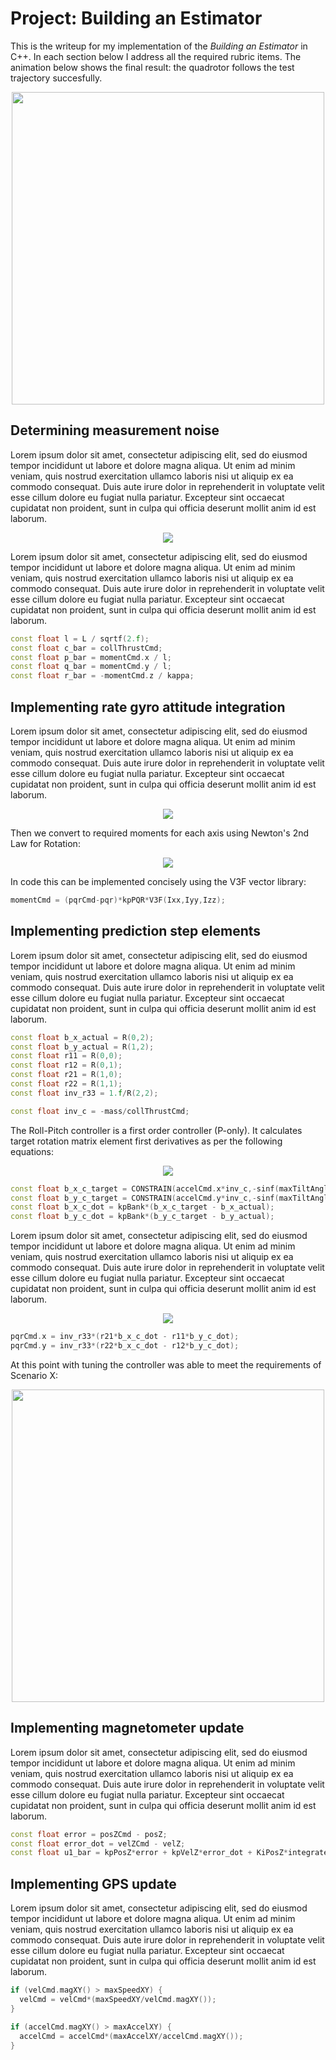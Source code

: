 # Project: Building an Estimator

This is the writeup for my implementation of the *Building an Estimator* in C++. In each section below I address all the required rubric items. The animation below shows the final result: the quadrotor follows the test trajectory succesfully.

<p align="center">
<img src="writeup/todo.gif" width="500"/>
</p>


## Determining measurement noise

Lorem ipsum dolor sit amet, consectetur adipiscing elit, sed do eiusmod tempor incididunt ut labore et dolore magna aliqua. Ut enim ad minim veniam, quis nostrud exercitation ullamco laboris nisi ut aliquip ex ea commodo consequat. Duis aute irure dolor in reprehenderit in voluptate velit esse cillum dolore eu fugiat nulla pariatur. Excepteur sint occaecat cupidatat non proident, sunt in culpa qui officia deserunt mollit anim id est laborum.


<!-- $$
\begin{align}
F_{total} &= F_1 + F_2 + F_3 + F_4 \\
\tau_x &= (F_1 + F_4 - F_2 - F_3)l \\
\tau_y &= (F_1 + F_2 - F_3 - F_4)l \\
\tau_z &= \tau_1 + \tau_2 + \tau_3 + \tau_4
\end{align}
$$ -->

<div align="center"><img style="background: white;" src="https://render.githubusercontent.com/render/math?math=%5Cbegin%7Balign%7D%0AF_%7Btotal%7D%20%26%3D%20F_1%20%2B%20F_2%20%2B%20F_3%20%2B%20F_4%20%5C%5C%0A%5Ctau_x%20%26%3D%20(F_1%20%2B%20F_4%20-%20F_2%20-%20F_3)l%20%5C%5C%0A%5Ctau_y%20%26%3D%20(F_1%20%2B%20F_2%20-%20F_3%20-%20F_4)l%20%5C%5C%0A%5Ctau_z%20%26%3D%20%5Ctau_1%20%2B%20%5Ctau_2%20%2B%20%5Ctau_3%20%2B%20%5Ctau_4%0A%5Cend%7Balign%7D"></div>


Lorem ipsum dolor sit amet, consectetur adipiscing elit, sed do eiusmod tempor incididunt ut labore et dolore magna aliqua. Ut enim ad minim veniam, quis nostrud exercitation ullamco laboris nisi ut aliquip ex ea commodo consequat. Duis aute irure dolor in reprehenderit in voluptate velit esse cillum dolore eu fugiat nulla pariatur. Excepteur sint occaecat cupidatat non proident, sunt in culpa qui officia deserunt mollit anim id est laborum.

```cpp
const float l = L / sqrtf(2.f);
const float c_bar = collThrustCmd;
const float p_bar = momentCmd.x / l;
const float q_bar = momentCmd.y / l;
const float r_bar = -momentCmd.z / kappa;
```

## Implementing rate gyro attitude integration

Lorem ipsum dolor sit amet, consectetur adipiscing elit, sed do eiusmod tempor incididunt ut labore et dolore magna aliqua. Ut enim ad minim veniam, quis nostrud exercitation ullamco laboris nisi ut aliquip ex ea commodo consequat. Duis aute irure dolor in reprehenderit in voluptate velit esse cillum dolore eu fugiat nulla pariatur. Excepteur sint occaecat cupidatat non proident, sunt in culpa qui officia deserunt mollit anim id est laborum.

<!-- $$
\begin{align}
p_{\text{error}} &= p_c - p \\

\bar{u}_p&= k_{p-p} p_{\text{error}} \\

q_{\text{error}} &= q_c - q \\

\bar{u}_q&= k_{p-q} q_{\text{error}} \\

r_{\text{error}} &= r_c - r \\

\bar{u}_r&= k_{p-r} r_{\text{error}} \\
\end{align}
$$ -->

<div align="center"><img style="background: white;" src="https://render.githubusercontent.com/render/math?math=%5Cbegin%7Balign%7D%0Ap_%7B%5Ctext%7Berror%7D%7D%20%26%3D%20p_c%20-%20p%20%5C%5C%0A%0A%5Cbar%7Bu%7D_p%26%3D%20k_%7Bp-p%7D%20p_%7B%5Ctext%7Berror%7D%7D%20%5C%5C%0A%0Aq_%7B%5Ctext%7Berror%7D%7D%20%26%3D%20q_c%20-%20q%20%5C%5C%0A%0A%5Cbar%7Bu%7D_q%26%3D%20k_%7Bp-q%7D%20q_%7B%5Ctext%7Berror%7D%7D%20%5C%5C%0A%0Ar_%7B%5Ctext%7Berror%7D%7D%20%26%3D%20r_c%20-%20r%20%5C%5C%0A%0A%5Cbar%7Bu%7D_r%26%3D%20k_%7Bp-r%7D%20r_%7B%5Ctext%7Berror%7D%7D%20%5C%5C%0A%5Cend%7Balign%7D"></div>

Then we convert to required moments for each axis using Newton's 2nd Law for Rotation:

<!-- $$
\tau = I\alpha
$$ -->

<div align="center"><img style="background: white;" src="https://render.githubusercontent.com/render/math?math=%5Ctau%20%3D%20I%5Calpha"></div>

In code this can be implemented concisely using the V3F vector library:


```cpp
momentCmd = (pqrCmd-pqr)*kpPQR*V3F(Ixx,Iyy,Izz);
```

## Implementing prediction step elements

Lorem ipsum dolor sit amet, consectetur adipiscing elit, sed do eiusmod tempor incididunt ut labore et dolore magna aliqua. Ut enim ad minim veniam, quis nostrud exercitation ullamco laboris nisi ut aliquip ex ea commodo consequat. Duis aute irure dolor in reprehenderit in voluptate velit esse cillum dolore eu fugiat nulla pariatur. Excepteur sint occaecat cupidatat non proident, sunt in culpa qui officia deserunt mollit anim id est laborum.

```cpp
const float b_x_actual = R(0,2);
const float b_y_actual = R(1,2);
const float r11 = R(0,0);
const float r12 = R(0,1);
const float r21 = R(1,0);
const float r22 = R(1,1);
const float inv_r33 = 1.f/R(2,2);

const float inv_c = -mass/collThrustCmd;
```

The Roll-Pitch controller is a first order controller (P-only). It calculates target rotation matrix element first derivatives as per the following equations:

<!-- <!-- $$
\begin{align}
\dot{b}^x_c  &= k_p(b^x_c - b^x_a) \\
\dot{b}^y_c  &= k_p(b^y_c - b^y_a) \\
\end{align}
$$ -->

<div align="center"><img style="background: white;" src="https://render.githubusercontent.com/render/math?math=%5Cbegin%7Balign%7D%0A%5Cdot%7Bb%7D%5Ex_c%20%20%26%3D%20k_p(b%5Ex_c%20-%20b%5Ex_a)%20%5C%5C%0A%5Cdot%7Bb%7D%5Ey_c%20%20%26%3D%20k_p(b%5Ey_c%20-%20b%5Ey_a)%20%5C%5C%0A%5Cend%7Balign%7D"></div>


```cpp
const float b_x_c_target = CONSTRAIN(accelCmd.x*inv_c,-sinf(maxTiltAngle),sinf(maxTiltAngle));
const float b_y_c_target = CONSTRAIN(accelCmd.y*inv_c,-sinf(maxTiltAngle),sinf(maxTiltAngle));
const float b_x_c_dot = kpBank*(b_x_c_target - b_x_actual);
const float b_y_c_dot = kpBank*(b_y_c_target - b_y_actual);
```

Lorem ipsum dolor sit amet, consectetur adipiscing elit, sed do eiusmod tempor incididunt ut labore et dolore magna aliqua. Ut enim ad minim veniam, quis nostrud exercitation ullamco laboris nisi ut aliquip ex ea commodo consequat. Duis aute irure dolor in reprehenderit in voluptate velit esse cillum dolore eu fugiat nulla pariatur. Excepteur sint occaecat cupidatat non proident, sunt in culpa qui officia deserunt mollit anim id est laborum.

<!-- $$
\begin{pmatrix} p_c \\ q_c \\ \end{pmatrix}  = \frac{1}{R_{33}}\begin{pmatrix} R_{21} & -R_{11} \\ R_{22} & -R_{12} \end{pmatrix} \times \begin{pmatrix} \dot{b}^x_c \\ \dot{b}^y_c  \end{pmatrix}
$$ -->

<div align="center"><img style="background: white;" src="https://render.githubusercontent.com/render/math?math=%5Cbegin%7Bpmatrix%7D%20p_c%20%5C%5C%20q_c%20%5C%5C%20%5Cend%7Bpmatrix%7D%20%20%3D%20%5Cfrac%7B1%7D%7BR_%7B33%7D%7D%5Cbegin%7Bpmatrix%7D%20R_%7B21%7D%20%26%20-R_%7B11%7D%20%5C%5C%20R_%7B22%7D%20%26%20-R_%7B12%7D%20%5Cend%7Bpmatrix%7D%20%5Ctimes%20%5Cbegin%7Bpmatrix%7D%20%5Cdot%7Bb%7D%5Ex_c%20%5C%5C%20%5Cdot%7Bb%7D%5Ey_c%20%20%5Cend%7Bpmatrix%7D"></div>

```cpp
pqrCmd.x = inv_r33*(r21*b_x_c_dot - r11*b_y_c_dot);
pqrCmd.y = inv_r33*(r22*b_x_c_dot - r12*b_y_c_dot);
```

At this point with tuning the controller was able to meet the requirements of Scenario X:

<p align="center">
<img src="writeup/todo.gif" width="500"/>
</p>


## Implementing magnetometer update

Lorem ipsum dolor sit amet, consectetur adipiscing elit, sed do eiusmod tempor incididunt ut labore et dolore magna aliqua. Ut enim ad minim veniam, quis nostrud exercitation ullamco laboris nisi ut aliquip ex ea commodo consequat. Duis aute irure dolor in reprehenderit in voluptate velit esse cillum dolore eu fugiat nulla pariatur. Excepteur sint occaecat cupidatat non proident, sunt in culpa qui officia deserunt mollit anim id est laborum.

```cpp
const float error = posZCmd - posZ;
const float error_dot = velZCmd - velZ;
const float u1_bar = kpPosZ*error + kpVelZ*error_dot + KiPosZ*integratedAltitudeError + accelZCmd;
```


## Implementing GPS update

Lorem ipsum dolor sit amet, consectetur adipiscing elit, sed do eiusmod tempor incididunt ut labore et dolore magna aliqua. Ut enim ad minim veniam, quis nostrud exercitation ullamco laboris nisi ut aliquip ex ea commodo consequat. Duis aute irure dolor in reprehenderit in voluptate velit esse cillum dolore eu fugiat nulla pariatur. Excepteur sint occaecat cupidatat non proident, sunt in culpa qui officia deserunt mollit anim id est laborum.

```cpp
if (velCmd.magXY() > maxSpeedXY) {
  velCmd = velCmd*(maxSpeedXY/velCmd.magXY());
}
```


```cpp
if (accelCmd.magXY() > maxAccelXY) {
  accelCmd = accelCmd*(maxAccelXY/accelCmd.magXY());
}
```






